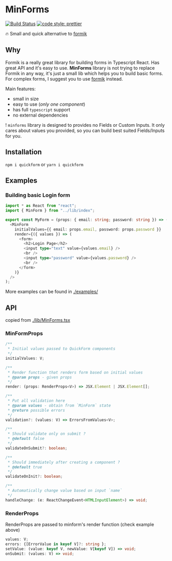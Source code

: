 # MinForms

[![Build Status](https://travis-ci.org/dderevjanik/minforms.svg?branch=master)](https://travis-ci.org/dderevjanik/minforms)
[![code style: prettier](https://img.shields.io/badge/code_style-prettier-ff69b4.svg)](https://github.com/prettier/prettier)

🔥 Small and quick alternative to [formik](https://github.com/jaredpalmer/formik)

## Why

Formik is a really great library for building forms in Typescript React. Has great API
and it's easy to use. **MinForms** library is not trying to replace Formik in any
way, it's just a small lib which helps you to build basic forms. For complex
forms, I suggest you to use [formik](https://github.com/jaredpalmer/formik) instead.

Main features:

* small in size
* easy to use (_only one component_)
* has full `typescript` support
* no external dependencies

! `minforms` library is designed to provides no Fields or Custom Inputs. It only cares
about values you provided, so you can build best suited Fields/Inputs for you.

## Installation

`npm i quickform` or `yarn i quickform`

## Examples

### Building basic Login form

```typescript
import * as React from "react";
import { MinForm } from "../lib/index";

export const MyForm = (props: { email: string; password: string }) => (
  <MinForm
    initialValues={{ email: props.email, password: props.password }}
    render={({ values }) => (
      <form>
        <h2>Login Page</h2>
        <input type="text" value={values.email} />
        <br />
        <input type="password" value={values.password} />
        <br />
      </form>
    )}
  />
);
```

More examples can be found in [./examples/](./examples)

## API

copied from [./lib/MinForms.tsx](./lib/MinForms.tsx)

### MinFormProps<V>

```typescript
/**
 * Initial values passed to QuickForm components
 */
initialValues: V;

/**
 * Render function that renders form based on initial values
 * @param props - given props
 */
render: (props: RenderProps<V>) => JSX.Element | JSX.Element[];

/**
 * Put all validation here
 * @param values - obtain from `MinForm` state
 * @return possible errors
 */
validation?: (values: V) => ErrorsFromValues<V>;

/**
 * Should validate only on submit ?
 * @default false
 */
validateOnSubmit?: boolean;

/**
 * Should immediately after creating a component ?
 * @default true
 */
validateOnInit?: boolean;

/**
 * Automatically change value based on input `name`
 */
handleChange: (e: ReactChangeEvent<HTMLInputElement>) => void;
```

### RenderProps<V>

RenderProps are passed to minform's render function (check example above)

```typescript
values: V;
errors: {[ErrorValue in keyof V]?: string };
setValue: (value: keyof V, newValue: V[keyof V]) => void;
onSubmit: (values: V) => void;
```
